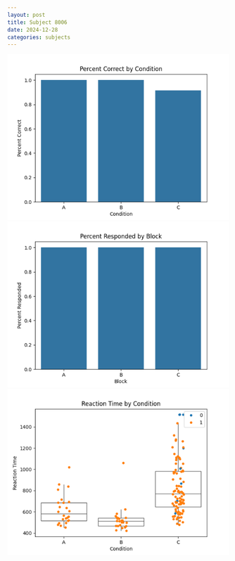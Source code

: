 ```yaml
---
layout: post
title: Subject 8006
date: 2024-12-28
categories: subjects
---
```


![](data/8006/run-3/8006_ATS_percent_correct.png)
![](data/8006/run-3/8006_ATS_percent_responded.png)
![](data/8006/run-3/8006_ATS_rt.png)

